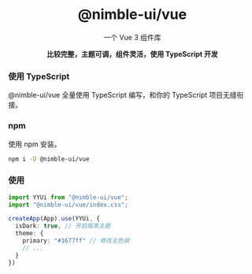 <h1 align="center">@nimble-ui/vue</h1>
<p align="center">一个 Vue 3 组件库</p>
<p align="center"><b>比较完整，主题可调，组件灵活，使用 TypeScript 开发</b></p>

### 使用 TypeScript

@nimble-ui/vue 全量使用 TypeScript 编写，和你的 TypeScript 项目无缝衔接。

### npm

使用 npm 安装。

```bash
npm i -D @nimble-ui/vue
```

### 使用

```ts
import YYUi from "@nimble-ui/vue";
import "@nimble-ui/vue/index.css";

createApp(App).use(YYUi, {
  isDark: true, // 开启暗黑主题
  theme: {
    primary: "#1677ff" // 修改主色调
    // ...
  }
})
```